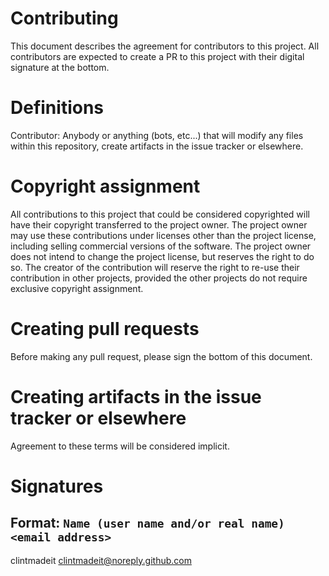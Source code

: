 # Contributing
This document describes the agreement for contributors to this project.
All contributors are expected to create a PR to this project with their
digital signature at the bottom.

# Definitions
Contributor: Anybody or anything (bots, etc...) that will modify any files
within this repository, create artifacts in the issue tracker or elsewhere.

# Copyright assignment
All contributions to this project that could be considered copyrighted will
have their copyright transferred to the project owner.  The project owner may
use these contributions under licenses other than the project license,
including selling commercial versions of the software.  The project owner
does not intend to change the project license, but reserves the right to do
so.  The creator of the contribution will reserve the right to re-use their
contribution in other projects, provided the other projects do not require
exclusive copyright assignment.

# Creating pull requests
Before making any pull request, please sign the bottom of this document.

# Creating artifacts in the issue tracker or elsewhere
Agreement to these terms will be considered implicit.

# Signatures
Format: `Name (user name and/or real name) <email address>`
---
clintmadeit <clintmadeit@noreply.github.com>

